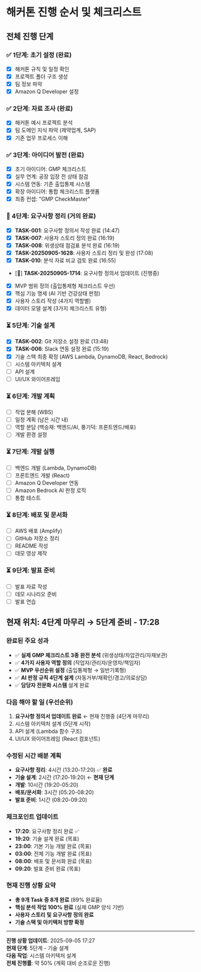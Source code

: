 # 해커톤 진행 순서 및 체크리스트

## 전체 진행 단계

### ✅ 1단계: 초기 설정 (완료)
- [x] 해커톤 규칙 및 일정 확인
- [x] 프로젝트 폴더 구조 생성
- [x] 팀 정보 파악
- [x] Amazon Q Developer 설정

### ✅ 2단계: 자료 조사 (완료)
- [x] 해커톤 예시 프로젝트 분석
- [x] 팀 도메인 지식 파악 (제약업계, SAP)
- [x] 기존 업무 프로세스 이해

### ✅ 3단계: 아이디어 발전 (완료)
- [x] 초기 아이디어: GMP 체크리스트
- [x] 실무 연계: 공장 입장 전 상태 점검
- [x] 시스템 연동: 기존 출입통제 시스템
- [x] 확장 아이디어: 통합 체크리스트 플랫폼
- [x] 최종 컨셉: "GMP CheckMaster"

### 🔄 4단계: 요구사항 정리 (거의 완료)
- [x] **TASK-001**: 요구사항 정의서 작성 완료 (14:47)
- [x] **TASK-007**: 사용자 스토리 정의 완료 (16:19)
- [x] **TASK-008**: 위생상태 점검표 분석 완료 (16:19)
- [x] **TASK-20250905-1628**: 사용자 스토리 정리 및 완성 (17:08)
- [x] **TASK-010**: 분석 자료 비교 검토 완료 (16:55)
- [🔄] **TASK-20250905-1714**: 요구사항 정의서 업데이트 (진행중)
- [x] MVP 범위 정의 (출입통제형 체크리스트 우선)
- [x] 핵심 기능 명세 (AI 기반 건강상태 판정)
- [x] 사용자 스토리 작성 (4가지 역할별)
- [x] 데이터 모델 설계 (3가지 체크리스트 유형)

### ⏳ 5단계: 기술 설계
- [x] **TASK-002**: Git 저장소 설정 완료 (13:48)
- [x] **TASK-006**: Slack 연동 설정 완료 (15:19)
- [x] 기술 스택 최종 확정 (AWS Lambda, DynamoDB, React, Bedrock)
- [ ] 시스템 아키텍처 설계
- [ ] API 설계
- [ ] UI/UX 와이어프레임

### ⏳ 6단계: 개발 계획
- [ ] 작업 분해 (WBS)
- [ ] 일정 계획 (남은 시간 내)
- [ ] 역할 분담 (백승재: 백엔드/AI, 풍기덕: 프론트엔드/배포)
- [ ] 개발 환경 설정

### ⏳ 7단계: 개발 실행
- [ ] 백엔드 개발 (Lambda, DynamoDB)
- [ ] 프론트엔드 개발 (React)
- [ ] Amazon Q Developer 연동
- [ ] Amazon Bedrock AI 판정 로직
- [ ] 통합 테스트

### ⏳ 8단계: 배포 및 문서화
- [ ] AWS 배포 (Amplify)
- [ ] GitHub 저장소 정리
- [ ] README 작성
- [ ] 데모 영상 제작

### ⏳ 9단계: 발표 준비
- [ ] 발표 자료 작성
- [ ] 데모 시나리오 준비
- [ ] 발표 연습

## 현재 위치: 4단계 마무리 → 5단계 준비 - 17:28

### 완료된 주요 성과
- ✅ **실제 GMP 체크리스트 3종 완전 분석** (위생상태/차압관리/자재보관)
- ✅ **4가지 사용자 역할 정의** (작업자/관리자/운영자/책임자)
- ✅ **MVP 우선순위 설정** (출입통제형 → 일반기록형)
- ✅ **AI 판정 규칙 4단계 설계** (자동거부/재확인/경고/의료상담)
- ✅ **담당자 전문화 시스템** 설계 완료

### 다음 해야 할 일 (우선순위)
1. **요구사항 정의서 업데이트 완료** ← 현재 진행중 (4단계 마무리)
2. 시스템 아키텍처 설계 (5단계 시작)
3. API 설계 (Lambda 함수 구조)
4. UI/UX 와이어프레임 (React 컴포넌트)

### 수정된 시간 배분 계획
- **요구사항 정리**: 4시간 (13:20-17:20) ✅ **완료**
- **기술 설계**: 2시간 (17:20-19:20) ← **현재 단계**
- **개발**: 10시간 (19:20-05:20)
- **배포/문서화**: 3시간 (05:20-08:20)
- **발표 준비**: 1시간 (08:20-09:20)

### 체크포인트 업데이트
- **17:20**: 요구사항 정리 완료 ✅
- **19:20**: 기술 설계 완료 (목표)
- **23:00**: 기본 기능 개발 완료 (목표)
- **03:00**: 전체 기능 개발 완료 (목표)
- **08:00**: 배포 및 문서화 완료 (목표)
- **09:20**: 발표 준비 완료 (목표)

### 현재 진행 상황 요약
- **총 9개 Task 중 8개 완료** (89% 완료율)
- **핵심 분석 작업 100% 완료** (실제 GMP 양식 기반)
- **사용자 스토리 및 요구사항 정의 완료**
- **기술 스택 및 아키텍처 방향 확정**

---
**진행 상황 업데이트**: 2025-09-05 17:27  
**현재 단계**: 5단계 - 기술 설계  
**다음 작업**: 시스템 아키텍처 설계  
**전체 진행률**: 약 50% (계획 대비 순조로운 진행)
